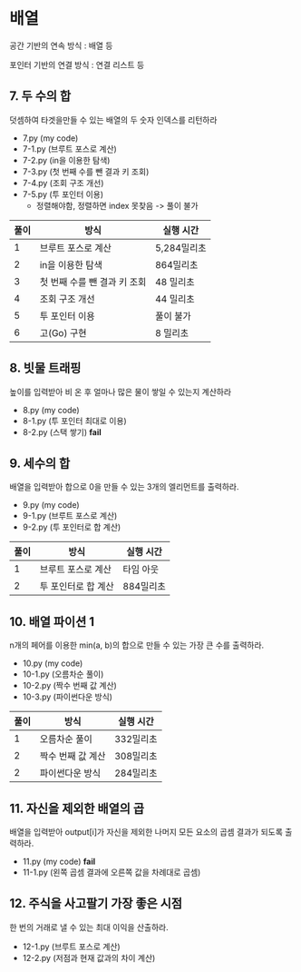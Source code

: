 # 배열

공간 기반의 연속 방식 : 배열 등

포인터 기반의 연결 방식 : 연결 리스트 등

## 7. 두 수의 합
덧셈하여 타겟을만들 수 있는 배열의 두 숫자 인덱스를 리턴하라

 - 7.py (my code)
 - 7-1.py (브루트 포스로 계산)
 - 7-2.py (in을 이용한 탐색)
 - 7-3.py (첫 번째 수를 뺀 결과 키 조회)
 - 7-4.py (조회 구조 개선)
 - 7-5.py (투 포인터 이용)
   - 정렬해야함, 정렬하면 index 못찾음 -> 풀이 불가

|풀이|방식|실행 시간|
|----|----|----|
|1|브루트 포스로 계산|5,284밀리초|
|2|in을 이용한 탐색|864밀리초|
|3|첫 번째 수를 뺀 결과 키 조회|48 밀리초|
|4|조회 구조 개선|44 밀리초|
|5|투 포인터 이용|풀이 불가|
|6|고(Go) 구현|8 밀리초|

## 8. 빗물 트래핑
높이를 입력받아 비 온 후 얼마나 많은 물이 쌓일 수 있는지 계산하라

 - 8.py (my code)
 - 8-1.py (투 포인터 최대로 이용)
 - 8-2.py (스택 쌓기) **fail**
 

## 9. 세수의 합
배열을 입력받아 합으로 0을 만들 수 있는 3개의 엘리먼트를 출력하라.

 - 9.py (my code)
 - 9-1.py (브루트 포스로 계산)
 - 9-2.py (투 포인터로 합 계산)

|풀이|방식|실행 시간|
|----|----|----|
|1|브루트 포스로 계산|타임 아웃|
|2|투 포인터로 합 계산|884밀리초|

## 10. 배열 파이션 1
n개의 페어를 이용한 min(a, b)의 합으로 만들 수 있는 가장 큰 수를 출력하라.

 - 10.py (my code)
 - 10-1.py (오름차순 풀이)
 - 10-2.py (짝수 번째 값 계산)
 - 10-3.py (파이썬다운 방식)

|풀이|방식|실행 시간|
|----|----|----|
|1|오름차순 풀이|332밀리초|
|2|짝수 번째 값 계산|308밀리초|
|2|파이썬다운 방식|284밀리초|

## 11. 자신을 제외한 배열의 곱
배열을 입력받아 output[i]가 자신을 제외한 나머지 모든 요소의 곱셈 결과가 되도록 출력하라.

 - 11.py (my code) **fail**
 - 11-1.py (왼쪽 곱셈 결과에 오른쪽 값을 차례대로 곱셈)

## 12. 주식을 사고팔기 가장 좋은 시점
한 번의 거래로 낼 수 있는 최대 이익을 산출하라.

 - 12-1.py (브루트 포스로 계산)
 - 12-2.py (저점과 현재 값과의 차이 계산)
 